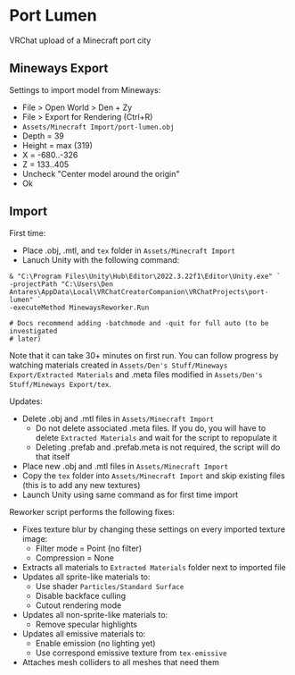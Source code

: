 # Port Lumen

VRChat upload of a Minecraft port city

## Mineways Export

Settings to import model from Mineways:
- File > Open World > Den + Zy
- File > Export for Rendering (Ctrl+R)
- `Assets/Minecraft Import/port-lumen.obj`
- Depth = 39
- Height = max (319)
- X = -680..-326
- Z = 133..405
- Uncheck "Center model around the origin"
- Ok

## Import

First time:
- Place .obj, .mtl, and `tex` folder in `Assets/Minecraft Import`
- Lanuch Unity with the following command:
```
& "C:\Program Files\Unity\Hub\Editor\2022.3.22f1\Editor\Unity.exe" `
-projectPath "C:\Users\Den Antares\AppData\Local\VRChatCreatorCompanion\VRChatProjects\port-lumen" `
-executeMethod MinewaysReworker.Run

# Docs recommend adding -batchmode and -quit for full auto (to be investigated
# later)
```

Note that it can take 30+ minutes on first run. You can follow progress by watching materials created in `Assets/Den's Stuff/Mineways Export/Extracted Materials` and .meta files modified in `Assets/Den's Stuff/Mineways Export/tex`.

Updates:
- Delete .obj and .mtl files in `Assets/Minecraft Import`
  * Do not delete associated .meta files. If you do, you will have to delete `Extracted Materials` and wait for the script to repopulate it
  * Deleting .prefab and .prefab.meta is not required, the script will do that itself
- Place new .obj and .mtl files in `Assets/Minecraft Import`
- Copy the `tex` folder into `Assets/Minecraft Import` and skip existing files (this is to add any new textures)
- Launch Unity using same command as for first time import

Reworker script performs the following fixes:
- Fixes texture blur by changing these settings on every imported texture image:
  * Filter mode = Point (no filter)
  * Compression = None
- Extracts all materials to `Extracted Materials` folder next to imported file
- Updates all sprite-like materials to:
  * Use shader `Particles/Standard Surface`
  * Disable backface culling
  * Cutout rendering mode
- Updates all non-sprite-like materials to:
  * Remove specular highlights
- Updates all emissive materials to:
  * Enable emission (no lighting yet)
  * Use correspond emissive texture from `tex-emissive`
- Attaches mesh colliders to all meshes that need them
